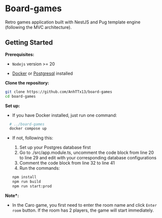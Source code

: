 # Board-games

Retro games application built with NestJS and Pug template engine (following the MVC architecture).

## Getting Started


**Prerequisites:**

- `Nodejs` version >= 20

- [Docker](https://www.docker.com/get-started/) or [Postgresql](https://www.postgresql.org/download/) installed

**Clone the repository:**

```sh
git clone https://github.com/AnhTTx13/board-games
cd board-games
```

**Set up:**

- If you have Docker installed, just run one command:

```sh
  # ../board-games
  docker compose up
```

- If not, following this:

  1. Set up your Postgres database first
  2. Go to ./src/app.module.ts, uncomment the code block from line 20 to line 29 and edit with your corresponding database configurations
  3. Comment the code block from line 32 to line 41
  4. Run the commands:

  ```sh
  npm install
  npm run build
  npm run start:prod
  ```


**Note\*:** 

- In the Caro game, you first need to enter the room name and click `Enter room` button. If the room has 2 players, the game will start immediately.
